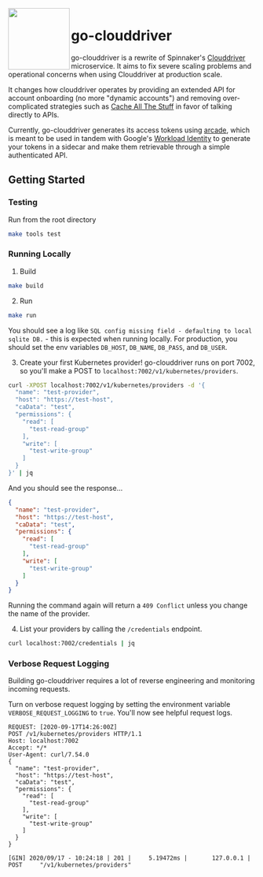 <img src="https://github.com/homedepot/go-clouddriver/blob/media/clouddriver.png" width="125" align="left">

# go-clouddriver

go-clouddriver is a rewrite of Spinnaker's [Clouddriver](https://github.com/spinnaker/clouddriver) microservice. It aims to fix severe scaling problems and operational concerns when using Clouddriver at production scale.

It changes how clouddriver operates by providing an extended API for account onboarding (no more "dynamic accounts") and removing over-complicated strategies such as [Cache All The Stuff](https://github.com/spinnaker/clouddriver/tree/master/cats) in favor of talking directly to APIs.

Currently, go-clouddriver generates its access tokens using [arcade](https://github.com/billiford/arcade), which is meant to be used in tandem with Google's [Workload Identity](https://cloud.google.com/kubernetes-engine/docs/how-to/workload-identity) to generate your tokens in a sidecar and make them retrievable through a simple authenticated API.

## Getting Started

### Testing

Run from the root directory
```bash
make tools test
```

### Running Locally

1) Build
```bash
make build
```

2) Run
```bash
make run
```
You should see a log like `SQL config missing field - defaulting to local sqlite DB.` - this is expected when running locally. For production, you should set the env variables `DB_HOST`, `DB_NAME`, `DB_PASS`, and `DB_USER`.

3) Create your first Kubernetes provider! go-clouddriver runs on port 7002, so you'll make a POST to `localhost:7002/v1/kubernetes/providers`.
```bash
curl -XPOST localhost:7002/v1/kubernetes/providers -d '{
  "name": "test-provider",
  "host": "https://test-host",
  "caData": "test",
  "permissions": {
    "read": [
      "test-read-group"
    ],
    "write": [
      "test-write-group"
    ]
  }
}' | jq
```
And you should see the response...
```json
{
  "name": "test-provider",
  "host": "https://test-host",
  "caData": "test",
  "permissions": {
    "read": [
      "test-read-group"
    ],
    "write": [
      "test-write-group"
    ]
  }
}
```
Running the command again will return a `409 Conflict` unless you change the name of the provider.

4) List your providers by calling the `/credentials` endpoint.
```bash
curl localhost:7002/credentials | jq
```

### Verbose Request Logging

Building go-clouddriver requires a lot of reverse engineering and monitoring incoming requests.

Turn on verbose request logging by setting the environment variable `VERBOSE_REQUEST_LOGGING` to `true`. You'll now see helpful request logs.

```
REQUEST: [2020-09-17T14:26:00Z]
POST /v1/kubernetes/providers HTTP/1.1
Host: localhost:7002
Accept: */*
User-Agent: curl/7.54.0
{
  "name": "test-provider",
  "host": "https://test-host",
  "caData": "test",
  "permissions": {
    "read": [
      "test-read-group"
    ],
    "write": [
      "test-write-group"
    ]
  }
}

[GIN] 2020/09/17 - 10:24:18 | 201 |     5.19472ms |       127.0.0.1 | POST     "/v1/kubernetes/providers"
```
